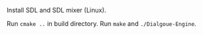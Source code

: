 Install SDL and SDL mixer (Linux).


Run `cmake ..` in build directory. Run `make` and `./Dialgoue-Engine`.